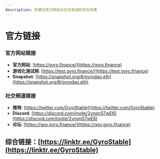 ```yaml
---
description: 陀螺仪官方网站与社交频道的综合列表
---
```


# 官方链接

### 官方网站链接

* **官方网站**: [https://gyro.finance/](https://gyro.finance)
* **游戏化测试网**: [https://test.gyro.finance/](https://test.gyro.finance)
* **Snapshot**: [https://snapshot.org/#/gyrodao.eth](https://snapshot.org/#/gyrodao.eth)

### 社交频道链接

* **推特**: [https://twitter.com/GyroStable](https://twitter.com/GyroStable)
* **Discord**: [https://discord.com/invite/2vnqnS7wE6](https://discord.com/invite/2vnqnS7wE6)
* **论坛**: [https://gov.gyro.finance/](https://gov.gyro.finance)

## 综合链接：[https://linktr.ee/GyroStable](https://linktr.ee/GyroStable)
